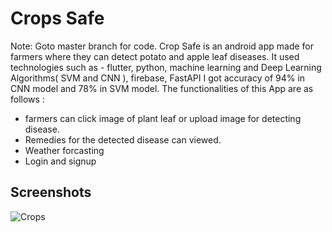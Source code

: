 # Crops Safe
Note: Goto master  branch for code. Crop Safe is an android app made for farmers where they can detect potato and apple leaf diseases. It used technologies such as - flutter, python, machine learning and Deep Learning Algorithms( SVM and CNN ), firebase, FastAPI I got accuracy of 94% in CNN model and 78% in SVM model. The functionalities of this App are as follows :

- farmers can click image of plant leaf or upload image for detecting disease.
- Remedies for the detected disease can viewed.
- Weather forcasting
- Login and signup
 
## Screenshots
![Crops](https://github.com/Amodmandal/Leaf-disease-detection/assets/80683174/60b1247c-3ffb-40ba-a47b-5ec915b0f70a)
